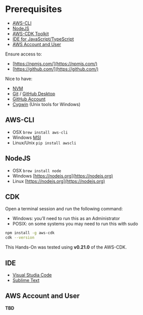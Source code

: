# Prerequisites

* [AWS-CLI](#aws-cli)
* [NodeJS](#nodejs)
* [AWS-CDK Toolkit](#cdk)
* [IDE for JavaScript/TypeScript](#ide)
* [AWS Account and User](#aws-account-and-user)

Ensure access to:

* [https://npmjs.com/](https://npmjs.com/)
* [https://github.com/](https://github.com/)

Nice to have:

* [NVM](https://github.com/creationix/nvm)
* [Git](https://git-scm.com/) / [GitHub Desktop](https://desktop.github.com/)
* [GitHub Account](https://github.com/)
* [Cygwin](https://www.cygwin.com/) (Unix tools for Windows)

## AWS-CLI

* OSX `brew install aws-cli`
* Windows [MSI](https://s3.amazonaws.com/aws-cli/AWSCLI64PY3.msi)
* Linux/Unix `pip install awscli`

## NodeJS

* OSX `brew install node`
* Windows [https://nodejs.org](https://nodejs.org)
* Linux [https://nodejs.org](https://nodejs.org)

## CDK

Open a terminal session and run the following command:

* Windows: you’ll need to run this as an Administrator
* POSIX: on some systems you may need to run this with sudo

```bash
npm install -g aws-cdk
cdk --version
```

This Hands-On was tested using **v0.21.0** of the AWS-CDK.

## IDE

* [Visual Studia Code](https://code.visualstudio.com/)
* [Sublime Text](https://www.sublimetext.com)

## AWS Account and User

**TBD**